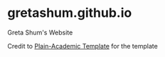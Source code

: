 # gretashum.github.io
Greta Shum's Website

Credit to [Plain-Academic Template](https://github.com/mavroudisv/plain-academic) for the template
